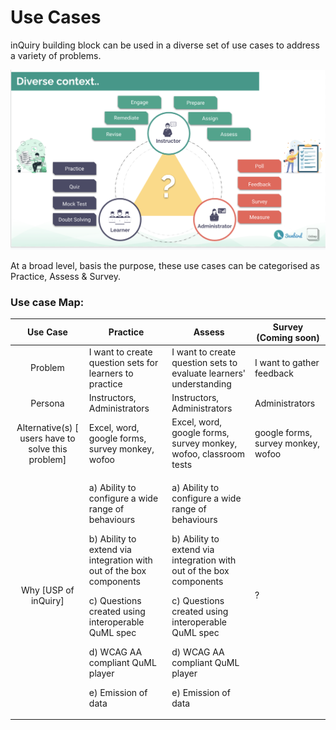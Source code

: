 # Use Cases

inQuiry building block can be used in a diverse set of use cases to address a variety of problems. &#x20;

![](<../.gitbook/assets/Screen Shot 2021-11-23 at 6.43.10 PM.png>)



At a broad level, basis the purpose, these use cases can be categorised as Practice, Assess & Survey.&#x20;

### Use case Map:

|                       Use Case                      | Practice                                                                                                                                                                                                                                                       | Assess                                                                                                                                                                                                                                                         | Survey (Coming soon)               |
| :-------------------------------------------------: | -------------------------------------------------------------------------------------------------------------------------------------------------------------------------------------------------------------------------------------------------------------- | -------------------------------------------------------------------------------------------------------------------------------------------------------------------------------------------------------------------------------------------------------------- | ---------------------------------- |
|                       Problem                       | I want to create question sets for learners to practice                                                                                                                                                                                                        | I want to create question sets to evaluate learners' understanding                                                                                                                                                                                             | I want to gather feedback          |
|                       Persona                       | Instructors, Administrators                                                                                                                                                                                                                                    | Instructors, Administrators                                                                                                                                                                                                                                    | Administrators                     |
| Alternative(s) \[ users have to solve this problem] | Excel, word, google forms, survey monkey, wofoo                                                                                                                                                                                                                | Excel, word, google forms, survey monkey, wofoo, classroom tests                                                                                                                                                                                               | google forms, survey monkey, wofoo |
|                Why \[USP of inQuiry]                | <p>a) Ability to configure a wide range of behaviours</p><p>b) Ability to extend via integration with out of the box components</p><p>c) Questions created using interoperable QuML spec </p><p>d) WCAG AA compliant QuML player</p><p>e) Emission of data</p> | <p>a) Ability to configure a wide range of behaviours</p><p>b) Ability to extend via integration with out of the box components</p><p>c) Questions created using interoperable QuML spec </p><p>d) WCAG AA compliant QuML player</p><p>e) Emission of data</p> | ?                                  |



